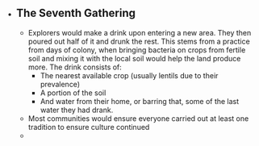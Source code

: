- ## The Seventh Gathering
	- Explorers would make a drink upon entering a new area. They then poured out half of it and drunk the rest. This stems from a practice from days of colony, when bringing bacteria on crops from fertile soil and mixing it with the local soil would help the land produce more. The drink consists of:
		- The nearest available crop (usually lentils due to their prevalence)
		- A portion of the soil
		- And water from their home, or barring that, some of the last water they had drank.
	- Most communities would ensure everyone carried out at least one tradition to ensure culture continued
	- 